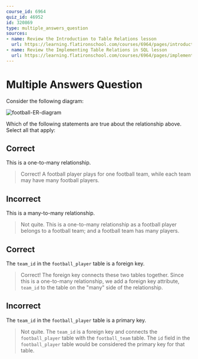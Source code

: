 ```yaml
---
course_id: 6964
quiz_id: 46952
id: 320869
type: multiple_answers_question
sources:
- name: Review the Introduction to Table Relations lesson
  url: https://learning.flatironschool.com/courses/6964/pages/introduction-to-table-relations?module_item_id=565744
- name: Review the Implementing Table Relations in SQL lesson
  url: https://learning.flatironschool.com/courses/6964/pages/implementing-table-relations-in-sql?module_item_id=565746
---
```


# Multiple Answers Question

Consider the following diagram:

![football-ER-diagram](https://curriculum-content.s3.amazonaws.com/spring-mod-1/multiple-entities/football-team-and-football-player-schema.png)

Which of the following statements are true about the relationship above. Select
all that apply:

## Correct

This is a one-to-many relationship.

> Correct! A football player plays for one football team, while each team may
> have many football players.

## Incorrect

This is a many-to-many relationship.

> Not quite. This is a one-to-many relationship as a football player belongs to
> a football team; and a football team has many players.

## Correct

The `team_id` in the `football_player` table is a foreign key.

> Correct! The foreign key connects these two tables together. Since this is a
> one-to-many relationship, we add a foreign key attribute, `team_id` to the
> table on the "many" side of the relationship.

## Incorrect

The `team_id` in the `football_player` table is a primary key.

> Not quite. The `team_id` is a foreign key and connects the `football_player`
> table with the `football_team` table. The `id` field in the `football_player`
> table would be considered the primary key for that table.
